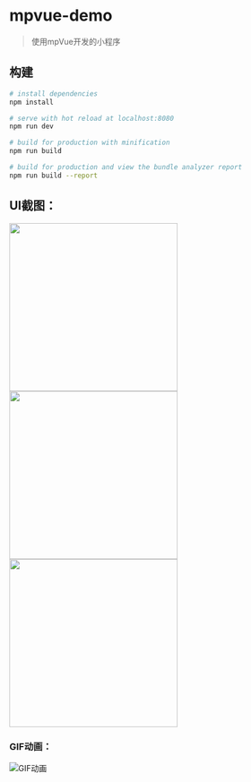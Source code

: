 # mpvue-demo

> 使用mpVue开发的小程序


## 构建

``` bash
# install dependencies
npm install

# serve with hot reload at localhost:8080
npm run dev

# build for production with minification
npm run build

# build for production and view the bundle analyzer report
npm run build --report
```


## UI截图：

<img width=300 style="display: inline-block" src="http://ob9qd20l4.bkt.clouddn.com/image-mini1.png" />
<img width=300 style="display: inline-block"  src="http://ob9qd20l4.bkt.clouddn.com/image-mini2.png" />
<img width=300 style="display: inline-block"  src="http://ob9qd20l4.bkt.clouddn.com/image-mini3.png" />

### GIF动画：
![GIF动画](http://ob9qd20l4.bkt.clouddn.com/image-mini.gif)
